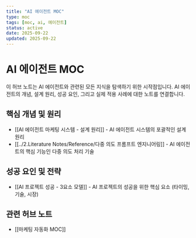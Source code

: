 ```yaml
---
title: "AI 에이전트 MOC"
type: moc
tags: [moc, ai, 에이전트]
status: active
date: 2025-09-22
updated: 2025-09-22
---
```


# AI 에이전트 MOC

이 허브 노트는 AI 에이전트와 관련된 모든 지식을 탐색하기 위한 시작점입니다. AI 에이전트의 개념, 설계 원리, 성공 요인, 그리고 실제 적용 사례에 대한 노트를 연결합니다.

## 핵심 개념 및 원리
- [[AI 에이전트 마케팅 시스템 - 설계 원리]] - AI 에이전트 시스템의 포괄적인 설계 원리
- [[../2.Literature Notes/Reference/다중 의도 프롬프트 엔지니어링]] - AI 에이전트의 핵심 기능인 다중 의도 처리 기술

## 성공 요인 및 전략
- [[AI 프로젝트 성공 - 3요소 모델]] - AI 프로젝트의 성공을 위한 핵심 요소 (타이밍, 기술, 시장)

## 관련 허브 노트
- [[마케팅 자동화 MOC]]
